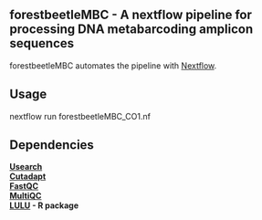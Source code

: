 ## forestbeetleMBC - A nextflow pipeline for processing DNA metabarcoding amplicon sequences
forestbeetleMBC automates the pipeline with [Nextflow](https://www.nextflow.io/). 

## Usage
nextflow run forestbeetleMBC_CO1.nf

## Dependencies
**[Usearch](https://www.drive5.com/usearch/)**<br />
**[Cutadapt](https://cutadapt.readthedocs.io/en/stable/index.html)**<br />
**[FastQC](https://www.bioinformatics.babraham.ac.uk/projects/fastqc/)**<br />
**[MultiQC](https://multiqc.info/)**<br />
**[LULU](https://github.com/tobiasgf/lulu) - R package**
